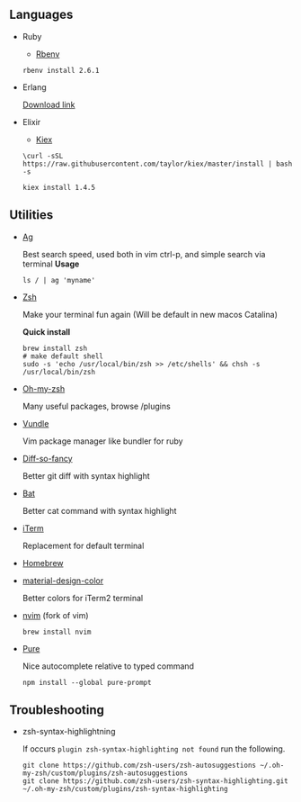 ## Languages
  * Ruby

    - [Rbenv](https://github.com/rbenv/rbenv)

    `rbenv install 2.6.1`
  * Erlang

    [Download link](https://www.erlang-solutions.com/resources/download.html)
   
  * Elixir

    - [Kiex](https://github.com/taylor/kiex)

    `\curl -sSL https://raw.githubusercontent.com/taylor/kiex/master/install | bash -s`

    `kiex install 1.4.5`

## Utilities
  * [Ag](https://github.com/ggreer/the_silver_searcher)

    Best search speed, used both in vim ctrl-p, and simple search via terminal
    **Usage**
    ```
    ls / | ag 'myname'
    ```

  * [Zsh](https://www.zsh.org)

    Make your terminal fun again (Will be default in new macos Catalina)

    **Quick install**
    ```
    brew install zsh
    # make default shell
    sudo -s 'echo /usr/local/bin/zsh >> /etc/shells' && chsh -s /usr/local/bin/zsh
    ```

  * [Oh-my-zsh](https://github.com/robbyrussell/oh-my-zsh)

    Many useful packages, browse /plugins

  * [Vundle](https://github.com/VundleVim/Vundle.vim)

    Vim package manager like bundler for ruby

  * [Diff-so-fancy](https://github.com/so-fancy/diff-so-fancy)

    Better git diff with syntax highlight

  * [Bat](https://github.com/sharkdp/bat)

    Better cat command with syntax highlight

  * [iTerm](https://iterm2.com/)

    Replacement for default terminal

  * [Homebrew](https://github.com/Homebrew/install)
  
  * [material-design-color](https://github.com/MartinSeeler/iterm2-material-design)
    
    Better colors for iTerm2 terminal
  
  * [nvim](https://github.com/neovim/neovim/blob/master/INSTALL.md#install-from-package) (fork of vim)
    
    `brew install nvim`

  * [Pure](https://github.com/sindresorhus/pure)
  
     Nice autocomplete relative to typed command

     `npm install --global pure-prompt`

## Troubleshooting

  * zsh-syntax-highlightning
  
    If occurs `plugin zsh-syntax-highlighting not found` run the following.

    ```
    git clone https://github.com/zsh-users/zsh-autosuggestions ~/.oh-my-zsh/custom/plugins/zsh-autosuggestions
    git clone https://github.com/zsh-users/zsh-syntax-highlighting.git ~/.oh-my-zsh/custom/plugins/zsh-syntax-highlighting
    ```
